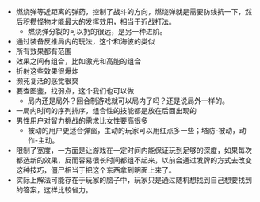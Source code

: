 - 燃烧弹等近距离的弹药，控制了战斗的方向，燃烧弹就是需要防线抗一下，然后积攒怪物才能最大的发挥效用，相当于近战打法。
	- 燃烧弹分裂的可以扔的很远，是另一种进阶。
- 通过装备反推局内的玩法，这个和海彼的类似
- 所有效果都有范围
- 效果之间有组合，比如激光和高能的组合
- 折射这些效果很爆炸
- 濒死复活的感觉很爽
- 要查图鉴，找弱点，这个我们也可以做
	- 局内还是局外？回合制游戏就可以局内了吗？还是说局外一样的。
- 一局内时间的序列排序，组合性的技能都是放在后面出现的
- 男性用户对智力挑战的需求比女性要高很多
	- 被动的用户更适合弹窗，主动的玩家可以用红点多一些；塔防-被动，动作-主动。
- 限制了宽度，一方面是让游戏在一定时间内能保证玩到足够的深度，如果每次都选新的效果，反而容易很长时间都组不起来，以前会通过发牌的方式去改变这种技巧，僵尸相当于把这个东西拿到明面上来了。
- 实际上解法可能存在于玩家的脑子中，玩家只是通过随机想找到自己想要找到的答案，这样比较省力。

